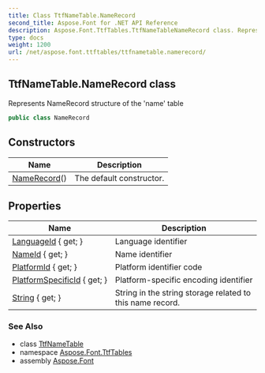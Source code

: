 ```yaml
---
title: Class TtfNameTable.NameRecord
second_title: Aspose.Font for .NET API Reference
description: Aspose.Font.TtfTables.TtfNameTableNameRecord class. Represents NameRecord structure of the name table
type: docs
weight: 1200
url: /net/aspose.font.ttftables/ttfnametable.namerecord/
---
```

## TtfNameTable.NameRecord class

Represents NameRecord structure of the 'name' table

```csharp
public class NameRecord
```

## Constructors

| Name | Description |
| --- | --- |
| [NameRecord](../../aspose.font.ttftables/ttfnametable.namerecord/.ctor)() | The default constructor. |

## Properties

| Name | Description |
| --- | --- |
| [LanguageId](../../aspose.font.ttftables/ttfnametable.namerecord/languageid) { get; } | Language identifier |
| [NameId](../../aspose.font.ttftables/ttfnametable.namerecord/nameid) { get; } | Name identifier |
| [PlatformId](../../aspose.font.ttftables/ttfnametable.namerecord/platformid) { get; } | Platform identifier code |
| [PlatformSpecificId](../../aspose.font.ttftables/ttfnametable.namerecord/platformspecificid) { get; } | Platform-specific encoding identifier |
| [String](../../aspose.font.ttftables/ttfnametable.namerecord/string) { get; } | String in the string storage related to this name record. |

### See Also

* class [TtfNameTable](../ttfnametable/)
* namespace [Aspose.Font.TtfTables](../../aspose.font.ttftables/)
* assembly [Aspose.Font](../../)


